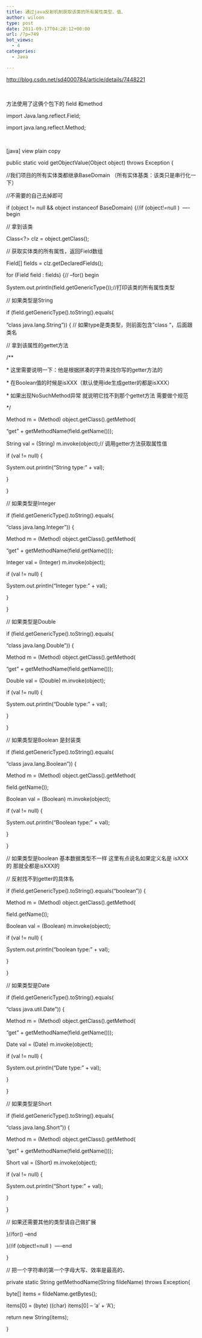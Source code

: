 ```yaml
---
title: 通过java反射机制获取该类的所有属性类型、值、
author: wiloon
type: post
date: 2011-09-17T04:28:12+00:00
url: /?p=749
bot_views:
  - 4
categories:
  - Java

---
```

http://blog.csdn.net/sd4000784/article/details/7448221

&nbsp;

方法使用了这俩个包下的 field 和method

import Java.lang.reflect.Field;

import java.lang.reflect.Method;

&nbsp;

[java] view plain copy
  
public static void getObjectValue(Object object) throws Exception {
  
//我们项目的所有实体类都继承BaseDomain （所有实体基类：该类只是串行化一下）
  
//不需要的自己去掉即可
  
if (object != null && object instanceof BaseDomain) {//if (object!=null )  &#8212;-begin
  
// 拿到该类
  
Class<?> clz = object.getClass();
  
// 获取实体类的所有属性，返回Field数组
  
Field[] fields = clz.getDeclaredFields();

for (Field field : fields) {// &#8211;for() begin
  
System.out.println(field.getGenericType());//打印该类的所有属性类型

// 如果类型是String
  
if (field.getGenericType().toString().equals(
  
&#8220;class java.lang.String&#8221;)) { // 如果type是类类型，则前面包含&#8221;class &#8220;，后面跟类名
  
// 拿到该属性的gettet方法
  
/**
  
* 这里需要说明一下：他是根据拼凑的字符来找你写的getter方法的
  
* 在Boolean值的时候是isXXX（默认使用ide生成getter的都是isXXX）
  
* 如果出现NoSuchMethod异常 就说明它找不到那个gettet方法 需要做个规范
  
*/
  
Method m = (Method) object.getClass().getMethod(
  
&#8220;get&#8221; + getMethodName(field.getName()));

String val = (String) m.invoke(object);// 调用getter方法获取属性值
  
if (val != null) {
  
System.out.println(&#8220;String type:&#8221; + val);
  
}

}

// 如果类型是Integer
  
if (field.getGenericType().toString().equals(
  
&#8220;class java.lang.Integer&#8221;)) {
  
Method m = (Method) object.getClass().getMethod(
  
&#8220;get&#8221; + getMethodName(field.getName()));
  
Integer val = (Integer) m.invoke(object);
  
if (val != null) {
  
System.out.println(&#8220;Integer type:&#8221; + val);
  
}

}

// 如果类型是Double
  
if (field.getGenericType().toString().equals(
  
&#8220;class java.lang.Double&#8221;)) {
  
Method m = (Method) object.getClass().getMethod(
  
&#8220;get&#8221; + getMethodName(field.getName()));
  
Double val = (Double) m.invoke(object);
  
if (val != null) {
  
System.out.println(&#8220;Double type:&#8221; + val);
  
}

}

// 如果类型是Boolean 是封装类
  
if (field.getGenericType().toString().equals(
  
&#8220;class java.lang.Boolean&#8221;)) {
  
Method m = (Method) object.getClass().getMethod(
  
field.getName());
  
Boolean val = (Boolean) m.invoke(object);
  
if (val != null) {
  
System.out.println(&#8220;Boolean type:&#8221; + val);
  
}

}

// 如果类型是boolean 基本数据类型不一样 这里有点说名如果定义名是 isXXX的 那就全都是isXXX的
  
// 反射找不到getter的具体名
  
if (field.getGenericType().toString().equals(&#8220;boolean&#8221;)) {
  
Method m = (Method) object.getClass().getMethod(
  
field.getName());
  
Boolean val = (Boolean) m.invoke(object);
  
if (val != null) {
  
System.out.println(&#8220;boolean type:&#8221; + val);
  
}

}
  
// 如果类型是Date
  
if (field.getGenericType().toString().equals(
  
&#8220;class java.util.Date&#8221;)) {
  
Method m = (Method) object.getClass().getMethod(
  
&#8220;get&#8221; + getMethodName(field.getName()));
  
Date val = (Date) m.invoke(object);
  
if (val != null) {
  
System.out.println(&#8220;Date type:&#8221; + val);
  
}

}
  
// 如果类型是Short
  
if (field.getGenericType().toString().equals(
  
&#8220;class java.lang.Short&#8221;)) {
  
Method m = (Method) object.getClass().getMethod(
  
&#8220;get&#8221; + getMethodName(field.getName()));
  
Short val = (Short) m.invoke(object);
  
if (val != null) {
  
System.out.println(&#8220;Short type:&#8221; + val);
  
}

}
  
// 如果还需要其他的类型请自己做扩展

}//for() &#8211;end

}//if (object!=null )  &#8212;-end
  
}

// 把一个字符串的第一个字母大写、效率是最高的、
  
private static String getMethodName(String fildeName) throws Exception{
  
byte[] items = fildeName.getBytes();
  
items[0] = (byte) ((char) items[0] &#8211; &#8216;a&#8217; + &#8216;A&#8217;);
  
return new String(items);
  
}